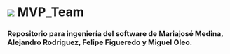 # ![](https://raw.githubusercontent.com/DavidContrerasICAI/javaCourseExamples/master/images/logo.jpg) MVP_Team
### Repositorio para ingeniería del software de Mariajosé Medina, Alejandro Rodriguez, Felipe Figueredo y Miguel Oleo.
